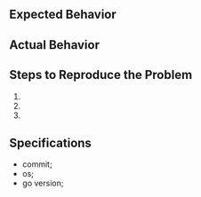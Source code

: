 ## Expected Behavior


## Actual Behavior


## Steps to Reproduce the Problem

  1.
  2.
  3.

## Specifications

  - commit; 
  - os;
  - go version;